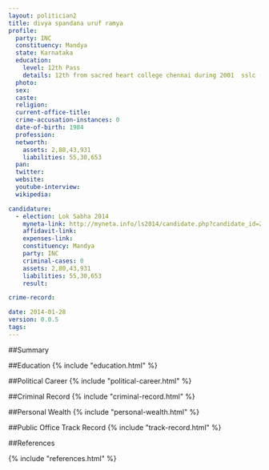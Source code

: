 ```yaml
---
layout: politician2
title: divya spandana uruf ramya
profile: 
  party: INC
  constituency: Mandya
  state: Karnataka
  education: 
    level: 12th Pass
    details: 12th from sacred heart college chennai during 2001  sslc (10th) from st. nildas  ooty during 1999
  photo: 
  sex: 
  caste: 
  religion: 
  current-office-title: 
  crime-accusation-instances: 0
  date-of-birth: 1984
  profession: 
  networth: 
    assets: 2,80,43,931
    liabilities: 55,30,653
  pan: 
  twitter: 
  website: 
  youtube-interview: 
  wikipedia: 

candidature: 
  - election: Lok Sabha 2014
    myneta-link: http://myneta.info/ls2014/candidate.php?candidate_id=2565
    affidavit-link: 
    expenses-link: 
    constituency: Mandya 
    party: INC
    criminal-cases: 0
    assets: 2,80,43,931
    liabilities: 55,30,653
    result:  

crime-record: 

date: 2014-01-28
version: 0.0.5
tags: 
---
```

##Summary


##Education
{% include "education.html" %}


##Political Career
{% include "political-career.html" %}


##Criminal Record
{% include "criminal-record.html" %}


##Personal Wealth
{% include "personal-wealth.html" %}


##Public Office Track Record
{% include "track-record.html" %}


##References


{% include "references.html" %}